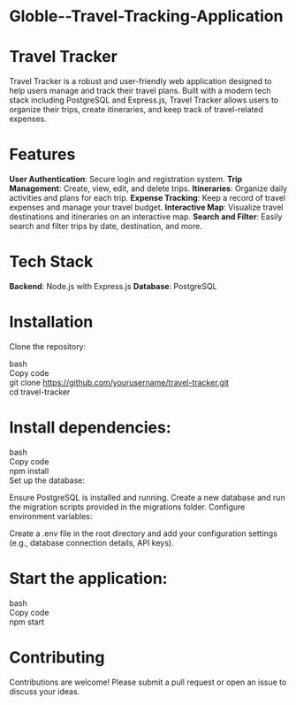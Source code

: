 # Globle--Travel-Tracking-Application

# Travel Tracker
Travel Tracker is a robust and user-friendly web application designed to help users manage and track their travel plans. Built with a modern tech stack including PostgreSQL and Express.js, Travel Tracker allows users to organize their trips, create itineraries, and keep track of travel-related expenses.

# Features
**User Authentication**: Secure login and registration system.
**Trip Management**: Create, view, edit, and delete trips.
**Itineraries**: Organize daily activities and plans for each trip.
**Expense Tracking**: Keep a record of travel expenses and manage your travel budget.
**Interactive Map**: Visualize travel destinations and itineraries on an interactive map.
**Search and Filter**: Easily search and filter trips by date, destination, and more.
# Tech Stack
**Backend**: Node.js with Express.js
**Database**: PostgreSQL

# Installation
Clone the repository:

bash<br>
Copy code<br>
git clone https://github.com/yourusername/travel-tracker.git<br>
cd travel-tracker<br>
# Install dependencies:

bash<br>
Copy code<br>
npm install<br>
Set up the database:

Ensure PostgreSQL is installed and running.
Create a new database and run the migration scripts provided in the migrations folder.
Configure environment variables:

Create a .env file in the root directory and add your configuration settings (e.g., database connection details, API keys).
# Start the application:

bash <br>
Copy code<br>
npm start <br>
# Contributing
Contributions are welcome! Please submit a pull request or open an issue to discuss your ideas.



